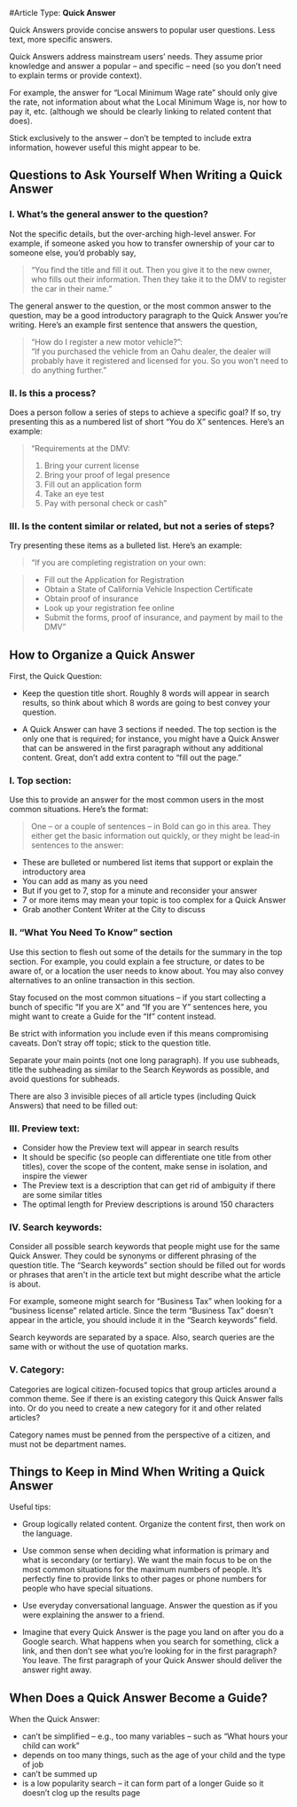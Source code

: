 #Article Type:  **Quick Answer**

Quick Answers provide concise answers to popular user questions. Less text, more specific answers.

Quick Answers address mainstream users’ needs. They assume prior knowledge and answer a popular – and specific – need (so you don’t need to explain terms or provide context). 

For example, the answer for “Local Minimum Wage rate” should only give the rate, not information about what the Local Minimum Wage is, nor how to pay it, etc. (although we should be clearly linking to related content that does).

Stick exclusively to the answer – don’t be tempted to include extra information, however useful this might appear to be.

## Questions to Ask Yourself When Writing a Quick Answer

### I.  What’s the general answer to the question?

Not the specific details, but the over-arching high-level answer. For example, if someone asked you how to transfer ownership of your car to someone else, you’d probably say, 

 > “You find the title and fill it out. Then you give it to the new owner, who fills out their information. Then they take it to the DMV to register the car in their name.”

The general answer to the question, or the most common answer to the question, may be a good introductory paragraph to the Quick Answer you’re writing. Here’s an example first sentence that answers the question, 

 > “How do I register a new motor vehicle?”:  
 > “If you purchased the vehicle from an Oahu dealer, the dealer will probably have it registered and licensed for you. So you won't need to do anything further.”
 
### II. Is this a process?

Does a person follow a series of steps to achieve a specific goal? If so, try presenting this as a numbered list of short “You do X” sentences. Here’s an example:

> “Requirements at the DMV:  
> 1. Bring your current license  
> 2. Bring your proof of legal presence  
> 3. Fill out an application form  
> 4. Take an eye test  
> 5. Pay with personal check or cash”  

### III. Is the content similar or related, but not a series of steps?

Try presenting these items as a bulleted list. Here’s an example:

>“If you are completing registration on your own: 

> - Fill out the Application for Registration  
> - Obtain a State of California Vehicle Inspection Certificate  
> - Obtain proof of insurance  
> - Look up your registration fee online  
> - Submit the forms, proof of insurance, and payment by mail to the DMV”

## How to Organize a Quick Answer

First, the Quick Question:

* Keep the question title short. Roughly 8 words will appear in search results, so think about which 8 words are going to best convey your question.

* A Quick Answer can have 3 sections if needed. The top section is the only one that is required; for instance, you might have a Quick Answer that can be answered in the first paragraph without any additional content. Great, don’t add extra content to “fill out the page.”  


### I. Top section:
Use this to provide an answer for the most common users in the most common situations. Here’s the format:

> One – or a couple of sentences – in Bold can go in this area. They either get the basic information out quickly, or they might be lead-in sentences to the answer:

- These are bulleted or numbered list items that support or explain the introductory area
- You can add as many as you need
- But if you get to 7, stop for a minute and reconsider your answer
- 7 or more items may mean your topic is too complex for a Quick Answer
- Grab another Content Writer at the City to discuss


### II. “What You Need To Know” section

Use this section to flesh out some of the details for the summary in the top section. For example, you could explain a fee structure, or dates to be aware of, or a location the user needs to know about. You may also convey alternatives to an online transaction in this section.

Stay focused on the most common situations – if you start collecting a bunch of specific “If you are X” and “If you are Y” sentences here, you might want to create a Guide for the “If” content instead.

Be strict with information you include even if this means compromising caveats. Don’t stray off topic; stick to the question title.

Separate your main points (not one long paragraph). If you use subheads, title the subheading as similar to the Search Keywords as possible, and avoid questions for subheads.

There are also 3 invisible pieces of all article types (including Quick Answers) that need to be filled out:

### III. Preview text:

 - Consider how the Preview text will appear in search results
 - It should be specific (so people can differentiate one title from other titles), cover the scope of the content, make sense in isolation, and inspire the viewer  
 - The Preview text is a description that can get rid of ambiguity if there are some similar titles
 - The optimal length for Preview descriptions is around 150 characters

### IV. Search keywords:

Consider all possible search keywords that people might use for the same Quick Answer. They could be synonyms or different phrasing of the question title. The “Search keywords” section should be filled out for words or phrases that aren't in the article text but might describe what the article is about.

For example, someone might search for “Business Tax” when looking for a “business license” related article. Since the term “Business Tax” doesn't appear in the article, you should include it in the “Search keywords” field.

Search keywords are separated by a space. Also, search queries are the same with or without the use of quotation marks.

### V. Category:

Categories are logical citizen-focused topics that group articles around a common theme. See if there is an existing category this Quick Answer falls into. Or do you need to create a new category for it and other related articles?

Category names must be penned from the perspective of a citizen, and must not be department names.

## Things to Keep in Mind When Writing a Quick Answer

Useful tips:

 - Group logically related content. Organize the content first, then work on the language.  
 
 - Use common sense when deciding what information is primary and what is secondary (or tertiary). We want the main focus to be on the most common situations for the maximum numbers of people. It’s perfectly fine to provide links to other pages or phone numbers for people who have special situations.  
 
 - Use everyday conversational language. Answer the question as if you were explaining the answer to a friend.  
 
 - Imagine that every Quick Answer is the page you land on after you do a Google search. What happens when you search for something, click a link, and then don’t see what you’re looking for in the first paragraph? You leave. The first paragraph of your Quick Answer should deliver the answer right away.

## When Does a Quick Answer Become a Guide?

When the Quick Answer:

   - can’t be simplified – e.g., too many variables – such as “What hours your child can work”
   - depends on too many things, such as the age of your child and the type of job
   - can’t be summed up
   - is a low popularity search – it can form part of a longer Guide so it doesn’t clog up the results page

